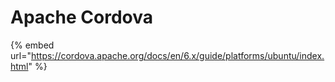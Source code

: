 # Apache Cordova



{% embed url="https://cordova.apache.org/docs/en/6.x/guide/platforms/ubuntu/index.html" %}



